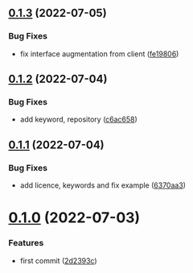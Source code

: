 ## [0.1.3](https://github.com/ChibiBlasphem/themthem/compare/v0.1.2...v0.1.3) (2022-07-05)


### Bug Fixes

* fix interface augmentation from client ([fe19806](https://github.com/ChibiBlasphem/themthem/commit/fe19806d819a183a4a425a586481445ee51eb2b4))

## [0.1.2](https://github.com/ChibiBlasphem/themthem/compare/v0.1.1...v0.1.2) (2022-07-04)


### Bug Fixes

* add keyword, repository ([c6ac658](https://github.com/ChibiBlasphem/themthem/commit/c6ac658b0f259eab4abf9886a9005f31872936bc))

## [0.1.1](https://github.com/ChibiBlasphem/themthem/compare/v0.1.0...v0.1.1) (2022-07-04)


### Bug Fixes

* add licence, keywords and fix example ([6370aa3](https://github.com/ChibiBlasphem/themthem/commit/6370aa37189e3ba3bf97a290e36f8b90e955b664))

# [0.1.0](https://github.com/ChibiBlasphem/themthem/compare/v0.0.0...v0.1.0) (2022-07-03)


### Features

* first commit ([2d2393c](https://github.com/ChibiBlasphem/themthem/commit/2d2393c8502ea951d6583b270a80c06b01fd9cdd))

